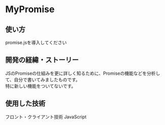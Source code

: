 # MyPromise
## 使い方
  promise.jsを導入してください
## 開発の経緯・ストーリー
JSのPromiseの仕組みを更に詳しく知るために、Promiseの機能などを分析して、自分で書いてみましたものです。  
特に新しい機能をついてないです。
## 使用した技術
フロント・クライアント技術 JavaScript
